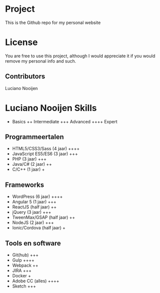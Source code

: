 # Project
This is the Github repo for my personal website

# License
You are free to use this project, although I would appreciate it if you would remove my personal info and such.

## Contributors
Luciano Nooijen

# Luciano Nooijen Skills
+ Basics
++ Intermediate
+++ Advanced
++++ Expert

## Programmeertalen
* HTML5/CSS3/Sass (4 jaar) ++++
* JavaScript ES5/ES6 (3 jaar) +++
* PHP (3 jaar) +++
* Java/C# (2 jaar) ++
* C/C++ (1 jaar) +

## Frameworks
* WordPress (6 jaar) ++++
* Angular 5 (1 jaar) +++
* ReactJS (half jaar) ++
* jQuery (3 jaar) +++
* TweenMax/GSAP (half jaar) ++
* NodeJS (2 jaar) +++
* Ionic/Cordova (half jaar) +

## Tools en software
* Git(hub) +++
* Gulp ++++
* Webpack ++
* JIRA +++
* Docker +
* Adobe CC (alles) ++++
* Sketch +++
